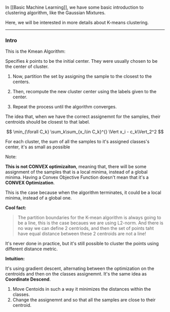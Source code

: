 In [[Basic Machine Learning]], we have some basic introduction to clustering algorithm, like the Gaussian Mixtures. 

Here, we will be interested in more details about K-means clustering. 

---
### **Intro**

This is the Kmean Algorithm: 

Specifies $k$ points to be the initial center. They were usually chosen to be the center of cluster. 

1. Now, partition the set by assigning the sample to the closest to the centers. 

2. Then, recompute the new cluster center using the labels given to the center. 

3. Repeat the process until the algorithm converges. 

The idea that, when we have the correct assignemnt for the samples, their centroids should be closest to that label. 

$$
\min_{\forall C_k}
\sum_k\sum_{x_i\in C_k}^{} \Vert x_i - c_k\Vert_2^2
$$


For each cluster, the sum of all the samples to it's assigned classes's center, it's as small as possible 

Note: 

**This is not CONVEX optimizaiton**, meaning that, there will be some assignment of the samples that is a local minima, instead of a global minima. Having a Convex Objective Function doesn't mean that it's a **CONVEX Optimization**. 

This is the case because when the algorithm terminates, it could be a local minima, instead of a global one. 


**Cool fact:**

> The partition boundaries for the K-mean algorithm is always going to be a line, this is the case becaues we are using L2-norm. And there is no way we can define 2 centriods, and then the set of points taht have equal distance between these 2 centroids are not a line!

It's never done in practice, but it's still possible to cluster the points using different distance metric. 

**Intuition:** 

It's using gradient descent, alternating between the optimization on the centroids and then on the classes assignemnt. It's the same idea as **Coordinate Descend**. 

1. Move Centoids in such a way it minimizes the distances within the classes. 
2. Change the assignemnt and so that all the samples are close to their centroid. 



